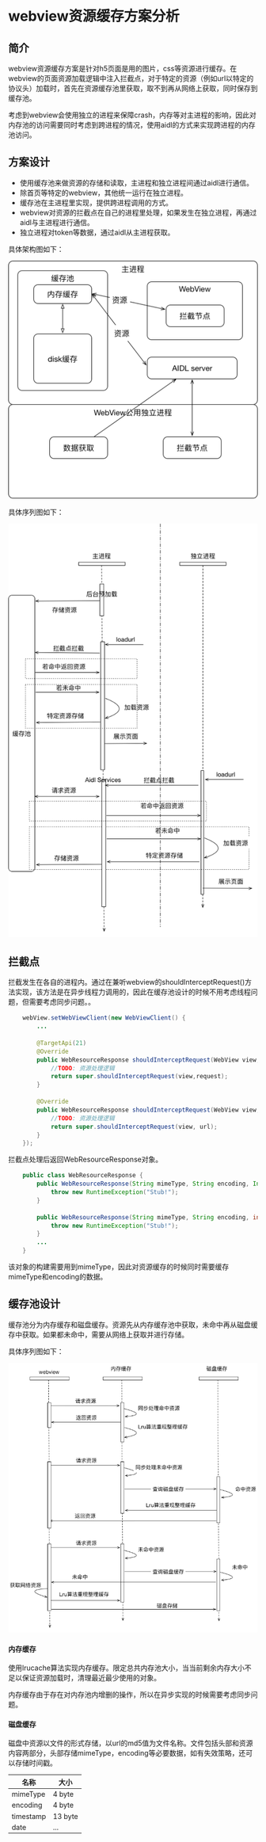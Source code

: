 webview资源缓存方案分析
======================

## 简介 ##


webview资源缓存方案是针对h5页面是用的图片，css等资源进行缓存。在webview的页面资源加载逻辑中注入拦截点，对于特定的资源（例如url以特定的协议头）加载时，首先在资源缓存池里获取，取不到再从网络上获取，同时保存到缓存池。

考虑到webview会使用独立的进程来保障crash，内存等对主进程的影响，因此对内存池的访问需要同时考虑到跨进程的情况，使用aidl的方式来实现跨进程的内存池访问。


## 方案设计 ##

+ 使用缓存池来做资源的存储和读取，主进程和独立进程间通过aidl进行通信。
+ 除首页等特定的webview，其他统一运行在独立进程。
+ 缓存池在主进程里实现，提供跨进程调用的方式。
+ webview对资源的拦截点在自己的进程里处理，如果发生在独立进程，再通过aidl与主进程进行通信。
+ 独立进程对token等数据，通过aidl从主进程获取。

具体架构图如下：

![image](./optwebview.png)

具体序列图如下：

![image](./optwebveiew-sequence.png)

## 拦截点 ##
拦截发生在各自的进程内。通过在兼听webview的shouldInterceptRequest()方法实现，该方法是在异步线程力调用的，因此在缓存池设计的时候不用考虑线程问题，但需要考虑同步问题。。

```java
    webView.setWebViewClient(new WebViewClient() {
        ...

        @TargetApi(21)
        @Override
        public WebResourceResponse shouldInterceptRequest(WebView view, WebResourceRequest request) {
            //TODO: 资源处理逻辑
            return super.shouldInterceptRequest(view,request);
        }

        @Override
        public WebResourceResponse shouldInterceptRequest(WebView view, String url) {
            //TODO: 资源处理逻辑
            return super.shouldInterceptRequest(view, url);
        }
    });
```

拦截点处理后返回WebResourceResponse对象。

```java
    public class WebResourceResponse {
        public WebResourceResponse(String mimeType, String encoding, InputStream data) {
            throw new RuntimeException("Stub!");
        }

        public WebResourceResponse(String mimeType, String encoding, int statusCode, String reasonPhrase, Map<String, String> responseHeaders, InputStream data) {
            throw new RuntimeException("Stub!");
        }
        ...
    }

```

该对象的构建需要用到mimeType，因此对资源缓存的时候同时需要缓存mimeType和encoding的数据。

## 缓存池设计 ##

缓存池分为内存缓存和磁盘缓存。资源先从内存缓存池中获取，未命中再从磁盘缓存中获取。如果都未命中，需要从网络上获取并进行存储。

具体序列图如下：

![image](./optwebview-memory-pool.png)

#### 内存缓存 ####

使用lrucache算法实现内存缓存。限定总共内存池大小，当当前剩余内存大小不足以保证资源加载时，清理最近最少使用的对象。

内存缓存由于存在对内存池内增删的操作，所以在异步实现的时候需要考虑同步问题。

#### 磁盘缓存 ####

磁盘中资源以文件的形式存储，以url的md5值为文件名称。文件包括头部和资源内容两部分，头部存储mimeType，encoding等必要数据，如有失效策略，还可以存储时间戳。

|名称     |大小     |
|--------|--------|
|mimeType| 4 byte |
|encoding| 4 byte |
|timestamp|13 byte|
|date    | ...    |















